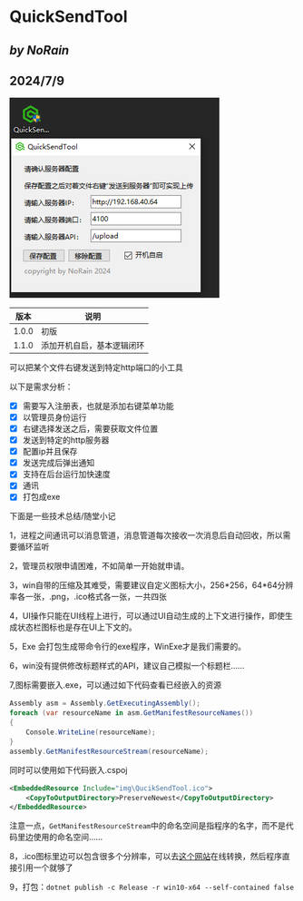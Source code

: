 # QuickSendTool

## *by NoRain*

## 2024/7/9

![截图](./screenshot.png)

|版本|说明|
|---|---|
|1.0.0|初版|
|1.1.0|添加开机自启，基本逻辑闭环|

可以把某个文件右键发送到特定http端口的小工具

以下是需求分析：

- [x] 需要写入注册表，也就是添加右键菜单功能
- [x] 以管理员身份运行
- [x] 右键选择发送之后，需要获取文件位置
- [x] 发送到特定的http服务器
- [x] 配置ip并且保存
- [x] 发送完成后弹出通知
- [x] 支持在后台运行加快速度
- [x] 通讯
- [x] 打包成exe

下面是一些技术总结/随堂小记

1，进程之间通讯可以消息管道，消息管道每次接收一次消息后自动回收，所以需要循环监听

2，管理员权限申请困难，不如简单一开始就申请。

3，win自带的压缩及其难受，需要建议自定义图标大小，256\*256，64\*64分辨率各一张，.png，.ico格式各一张，一共四张

4，UI操作只能在UI线程上进行，可以通过UI自动生成的上下文进行操作，即使生成状态栏图标也是存在UI上下文的。

5，<OutputType>Exe</OutputType> 会打包生成带命令行的exe程序，WinExe才是我们需要的。

6，win没有提供修改标题样式的API，建议自己模拟一个标题栏……

7,图标需要嵌入.exe，可以通过如下代码查看已经嵌入的资源

```cs
Assembly asm = Assembly.GetExecutingAssembly();
foreach (var resourceName in asm.GetManifestResourceNames())
{
    Console.WriteLine(resourceName);
}
assembly.GetManifestResourceStream(resourceName);
```

同时可以使用如下代码嵌入.cspoj

```xml
<EmbeddedResource Include="img\QucikSendTool.ico">
    <CopyToOutputDirectory>PreserveNewest</CopyToOutputDirectory>
</EmbeddedResource>
```

注意一点，```GetManifestResourceStream```中的命名空间是指程序的名字，而不是代码里边使用的命名空间……

8，.ico图标里边可以包含很多个分辨率，可以去[这个网站](https://cn.pic2ico.com/)在线转换，然后程序直接引用一个就够了

9，打包：```dotnet publish -c Release -r win10-x64 --self-contained false```
